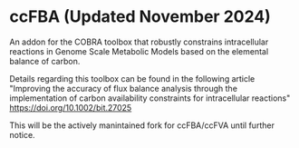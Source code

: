 # ccFBA (Updated November 2024)
An addon for the COBRA toolbox that robustly constrains intracellular reactions in Genome Scale Metabolic Models based on the elemental balance of carbon.

Details regarding this toolbox can be found in the following article
"Improving the accuracy of flux balance analysis through the implementation of carbon availability constraints for intracellular reactions"
https://doi.org/10.1002/bit.27025

This will be the actively manintained fork for ccFBA/ccFVA until further notice.
